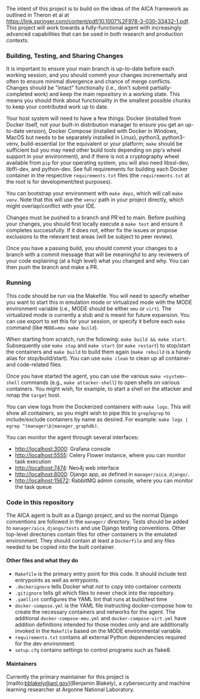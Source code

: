 The intent of this project is to build on the ideas of the AICA framework as outlined in Theron et al at https://link.springer.com/content/pdf/10.1007%2F978-3-030-33432-1.pdf. This project will work towards a fully-functional agent with increasingly advanced capabilities that can be used in both research and production contexts.

<h3>Building, Testing, and Sharing Changes</h3>

It is important to ensure your main branch is up-to-date before each working session, and you should commit your changes incrementally and often to ensure minimal divergence and chance of merge conflicts. Changes should be "intact" functionally (i.e., don't submit partially-completed work) and keep the main repository in a working state. This means you should think about functionality in the smallest possible chunks to keep your contributed work up to date.

Your host system will need to have a few things: Docker (installed from Docker itself, not your built-in distribution manager to ensure you get an up-to-date version), Docker Compose (installed with Docker in Windows, MacOS but needs to be separately installed in Linux), python3, python3-venv, build-essential (or the equivalent or your platform; `make` should be sufficient but you may need other build tools depending on pip's wheel support in your environment), and if there is not a cryptography wheel available from `pip` for your operating system, you will also need libssl-dev, libffi-dev, and python-dev. See full requirements for building each Docker container in the respective `requirements.txt` files (the `requirements.txt` at the root is for development/test purposes).

You can bootstrap your environment with `make deps`, which will call `make venv`. Note that this will use the `venv/` path in your project directly, which might overlap/conflict with your IDE.

Changes must be pushed to a branch and PR'ed to main. Before pushing your changes, you should first locally execute a `make test` and ensure it completes successfully. If it does not, either fix the issues or propose exclusions to the relevant test areas (will be subject to peer review).

Once you have a passing build, you should commit your changes to a branch with a commit message that will be meaningful to any reviewers of your code explaining (at a high level) what you changed and why. You can then push the branch and make a PR.

<h3>Running</h3>

This code should be run via the Makefile. You will need to specify whether you want to start this in emulation mode or virtualized mode with the MODE environment variable (i.e., MODE should be either `emu` or `virt`). The virtualized mode is currently a stub and is meant for future expansion. You can use export to set this for your session, or specify it before each `make` command (like `MODE=emu make build`).

When starting from scratch, run the following: `make build && make start`. Subsequently use `make stop` and `make start` (or `make restart`) to stop/start the containers and `make build` to build them again (`make rebuild` is a handy alias for stop/build/start). You can use `make clean` to clean up all container- and code-related files. 

Once you have started the agent, you can use the various `make <system>-shell` commands (e.g., `make attacker-shell`) to open shells on various containers. You might wish, for example, to start a shell on the attacker and nmap the `target` host. 

You can view logs from the Dockerized containers with `make logs`. This will show all containers, so you might wish to pipe this to `grep`/`egrep` to include/exclude containers by name as desired. For example: `make logs | egrep ^(manager\b|manager_graphdb)`.

You can monitor the agent through several interfaces:

* [http://localhost:3000](): Grafana console 
* [http://localhost:5555](): Celery Flower instance, where you can monitor task execution
* [http://localhost:7474](): Neo4j web interface
* [http://localhost:8000](): Django app, as defined in `manager/aica_django/`.
* [http://localhost:15672](): RabbitMQ admin console, where you can monitor the task queue

<h3>Code in this repository</h3>

The AICA agent is built as a Django project, and so the normal Django conventions are followed in the `manager/` directory. Tests should be added to `manager/aica_django/tests` and use Django testing conventions. Other top-level directories contain files for other containers in the emulated environment. They should contain at least a `Dockerfile` and any files needed to be copied into the built container.

<h4>Other files and what they do</h4>

* `Makefile` is the primary entry point for this code. It should include test entrypoints as well as entrypoints.
* `.dockerignore` tells Docker what <em>not</em> to copy into container contexts
* `.gitignore` tells git which files to never check into the repository.
* `.yamllint` configures the YAML lint that runs at build/test time
* `docker-compose.yml`  is the YAML file instructing docker-compose how to create the necessary containers and networks for the agent. The additional `docker-compose-emu.yml` and `docker-compose-virt.yml` have addition definitions intended for those modes only and are additionally invoked in the `Makefile` based on the MODE environmental variable.
* `requirements.txt` contains all external Python dependencies required for the dev environment.
* `setup.cfg` contains settings to control programs such as flake8. 

<h4>Maintainers</h4>

Currently the primary maintainer for this project is [mailto:bblakely@anl.gov](Benjamin Blakely), a cybersecurity and machine learning researcher at Argonne National Laboratory.

